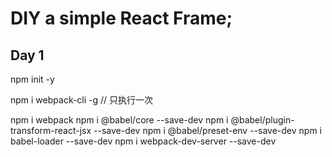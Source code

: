 # DIY a simple React Frame;

## Day 1

npm init -y

npm i webpack-cli -g // 只执行一次

npm i webpack
npm i @babel/core --save-dev
npm i @babel/plugin-transform-react-jsx --save-dev
npm i @babel/preset-env --save-dev
npm i babel-loader --save-dev
npm i webpack-dev-server --save-dev
